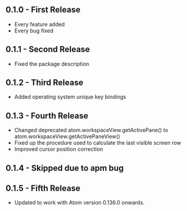 ## 0.1.0 - First Release
* Every feature added
* Every bug fixed

## 0.1.1 - Second Release
* Fixed the package description

## 0.1.2 - Third Release
* Added operating system unique key bindings

## 0.1.3 - Fourth Release
* Changed deprecated atom.workspaceView.getActivePane() to atom.workspaceView.getActivePaneView()
* Fixed up the procedure used to calculate the last visible screen row
* Improved cursor position correction

## 0.1.4 - Skipped due to apm bug

## 0.1.5 - Fifth Release
* Updated to work with Atom version 0.136.0 onwards.
